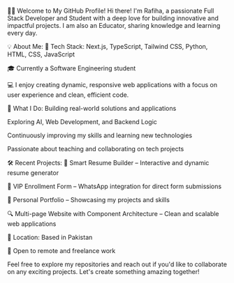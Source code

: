 👨‍💻 Welcome to My GitHub Profile!
Hi there! I'm Rafiha, a passionate Full Stack Developer and Student with a deep love for building innovative and impactful projects. I am also an Educator, sharing knowledge and learning every day.

💡 About Me:
🔧 Tech Stack: Next.js, TypeScript, Tailwind CSS, Python, HTML, CSS, JavaScript

🎓 Currently a Software Engineering student

💻 I enjoy creating dynamic, responsive web applications with a focus on user experience and clean, efficient code.

🚀 What I Do:
Building real-world solutions and applications

Exploring AI, Web Development, and Backend Logic

Continuously improving my skills and learning new technologies

Passionate about teaching and collaborating on tech projects

🛠️ Recent Projects:
📝 Smart Resume Builder – Interactive and dynamic resume generator

📱 VIP Enrollment Form – WhatsApp integration for direct form submissions

🎨 Personal Portfolio – Showcasing my projects and skills

🔍 Multi-page Website with Component Architecture – Clean and scalable web applications

📍 Location:
Based in Pakistan

💼 Open to remote and freelance work

Feel free to explore my repositories and reach out if you'd like to collaborate on any exciting projects. Let's create something amazing together!

